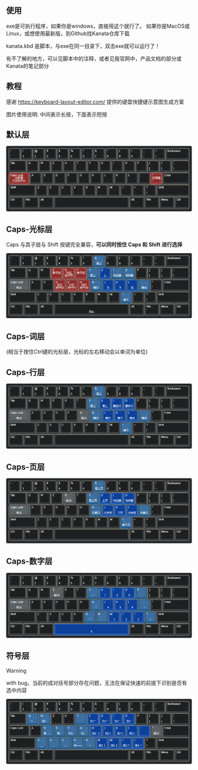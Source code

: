 ## 使用

exe是可执行程序，如果你是windows，直接用这个就行了。
如果你是MacOS或Linux，或想使用最新版，到Github找Kanata仓库下载

kanata.kbd 是脚本，与exe在同一目录下，双击exe就可以运行了！

有不了解的地方，可以见脚本中的注释，或者见我官网中，产品文档的部分或Kanata的笔记部分

## 教程

感谢 https://keyboard-layout-editor.com/ 提供的键盘快捷键示意图生成方案

图片使用说明: 中间表示长按，下面表示短按

## 默认层

![](./assets/keyboard-layout-default.png)

## Caps-光标层

Caps 与其子层与 Shift 按键完全兼容，**可以同时按住 Caps 和 Shift 进行选择**

![](./assets/keyboard-layout-cursor.png)

## Caps-词层

(相当于按住Ctrl键的光标层，光标的左右移动会以单词为单位)

## Caps-行层

![](./assets/keyboard-layout-line.png)

## Caps-页层

![](./assets/keyboard-layout-page.png)

## Caps-数字层

![](./assets/keyboard-layout-num.png)

## 符号层

> [!warning]
> with bug，当前的成对括号部分存在问题，无法在保证快速的前提下识别是否有选中内容

![](./assets/keyboard-layout-sign.png)
